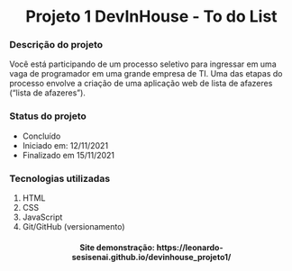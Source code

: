 <h1 align = "center"> Projeto 1 DevInHouse - To do List </h1>
<h3> Descrição do projeto </h3>
Você está participando de um processo seletivo para ingressar em uma vaga de programador em uma grande empresa de TI. Uma das etapas do processo envolve a criação de uma aplicação web de lista de afazeres (“lista de afazeres”).

<h3>Status do projeto</h3>

- Concluído
- Iniciado em: 12/11/2021
- Finalizado em 15/11/2021

<h3>Tecnologias utilizadas</h3>

1. HTML
2. CSS
3. JavaScript
4. Git/GitHub (versionamento)

<h4 align="center">
Site demonstração: https://leonardo-sesisenai.github.io/devinhouse_projeto1/
</h4>


